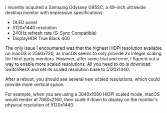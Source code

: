 I recently acquired a Samsung Odyssey G95SC, a 49-inch ultrawide desktop monitor with impressive specifications:

- OLED panel
- 5120x1440 resolution
- 240Hz refresh rate (G-Sync Compatible)
- DisplayHDR True Black 400

The only issue I encountered was that the highest HiDPI resolution available on macOS is 2560x720, as macOS seems to only provide 2x integer scaling for third-party monitors. However, after some trial and error, I figured out a way to enable more scaled resolutions. All you need to do is download SwitchResX and set its scaled resolution base to 5120x1440.

After a reboot, you should see several new scaled resolutions, which could provide more vertical space.

For example, when you are using a 3840x1080 HiDPI scaled mode, macOS would render at 7680x2160, then scale it down to display on the monitor's physical resolution of 5120x1440.